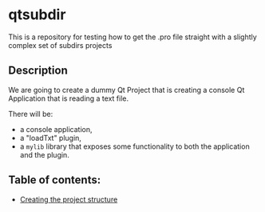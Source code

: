 # qtsubdir

This is a repository for testing how to get the .pro file straight with a slightly complex set of subdirs projects

## Description

We are going to create a dummy Qt Project that is creating a console Qt Application that is reading a text file.

There will be:

- a console application,
- a "loadTxt" plugin,
- a `mylib` library that exposes some functionality to both the application and the plugin.

## Table of contents:

- [Creating the project structure](documentation/01_project_creation.md)

